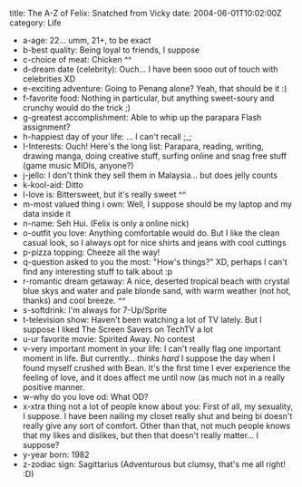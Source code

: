 title: The A-Z of Felix: Snatched from Vicky
date: 2004-06-01T10:02:00Z
category: Life

- a-age: 22… umm, 21+, to be exact
- b-best quality: Being loyal to friends, I suppose
- c-choice of meat: Chicken ^^
- d-dream date (celebrity): Ouch… I have been sooo out of touch with celebrities XD
- e-exciting adventure: Going to Penang alone? Yeah, that should be it :)
- f-favorite food: Nothing in particular, but anything sweet-soury and crunchy would do the trick ;)
- g-greatest accomplishment: Able to whip up the parapara Flash assignment?
- h-happiest day of your life: … I can't recall ;\_;
- I-Interests: Ouch! Here's the long list: Parapara, reading, writing, drawing manga, doing creative stuff, surfing online and snag free stuff (game music MIDIs, anyone?)
- j-jello: I don't think they sell them in Malaysia… but does jelly counts
- k-kool-aid: Ditto
- l-love is: Bittersweet, but it's really sweet ^^
- m-most valued thing i own: Well, I suppose should be my laptop and my data inside it
- n-name: Seh Hui. (Felix is only a online nick)
- o-outfit you love: Anything comfortable would do. But I like the clean casual look, so I always opt for nice shirts and jeans with cool cuttings
- p-pizza topping: Cheeze all the way!
- q-question asked to you the most: "How's things?" XD, perhaps I can't find any interesting stuff to talk about :p
- r-romantic dream getaway: A nice, deserted tropical beach with crystal blue skys and water and pale blonde sand, with warm weather (not hot, thanks) and cool breeze. *^^*
- s-softdrink: I'm always for 7-Up/Sprite
- t-television show: Haven't been watching a lot of TV lately. But I suppose I liked The Screen Savers on TechTV a lot
- u-ur favorite movie: Spirited Away. No contest
- v-very important moment in your life: I can't really flag one important moment in life. But currently… *thinks hard* I suppose the day when I found myself crushed with Bean. It's the first time I ever experience the feeling of love, and it does affect me until now (as much not in a really positive manner.
- w-why do you love od: What OD?
- x-xtra thing not a lot of people know about you: First of all, my sexuality, I suppose. I have been nailing my closet really shut and being bi doesn't really give any sort of comfort. Other than that, not much people knows that my likes and dislikes, but then that doesn't really matter… I suppose?
- y-year born: 1982
- z-zodiac sign: Sagittarius (Adventurous but clumsy, that's me all right! :D)
